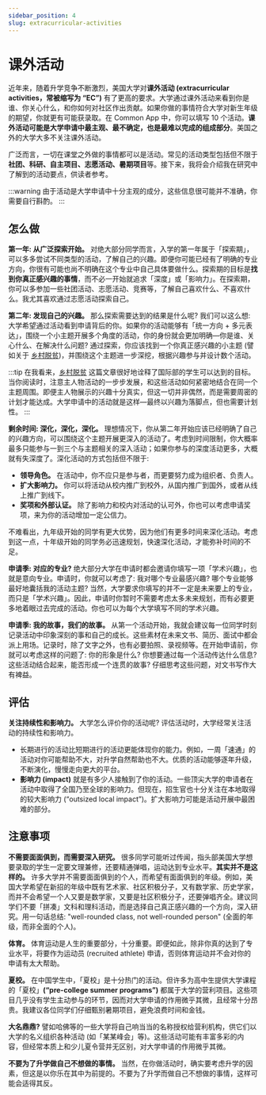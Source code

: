 ```yaml
---
sidebar_position: 4
slug: extracurricular-activities
---
```


# 课外活动

近年来，随着升学竞争不断激烈，美国大学对**课外活动 (extracurricular activities，常被缩写为 “EC”)** 有了更高的要求。大学通过课外活动来看到你是谁、你关心什么，和你如何对社区作出贡献。如果你做的事情符合大学对新生年级的期望，你就更有可能获录取。在 Common App 中，你可以填写 10 个活动。**课外活动可能是大学申请中最主观、最不确定，也是最难以完成的组成部分**。美国之外的大学大多不关注课外活动。

广泛而言，一切在课堂之外做的事情都可以是活动。常见的活动类型包括但不限于**社团、科研、自主项目、志愿活动、暑期项目**等。接下来，我将会介绍我在研究中了解到的活动要点，供读者参考。

:::warning
由于活动是大学申请中十分主观的成分，这些信息很可能并不准确，你需要自行斟酌。
:::

## 怎么做

**第一年: 从广泛探索开始。** 对绝大部分同学而言，入学的第一年属于「探索期」，可以多多尝试不同类型的活动，了解自己的兴趣。即便你可能已经有了明确的专业方向，你很有可能也尚不明确在这个专业中自己具体要做什么。探索期的目标是**找到你真正感兴趣的事情**，而不必一开始就追求「深度」或「影响力」。在探索期，你可以多参加一些社团活动、志愿活动、竞赛等，了解自己喜欢什么、不喜欢什么。我尤其喜欢通过志愿活动探索自己。

**第二年: 发现自己的兴趣。** 那么探索需要达到的结果是什么呢? 我们可以这么想: 大学希望通过活动看到申请背后的你。如果你的活动能够有「统一方向 + 多元表达」，围绕一个小主题开展多个角度的活动，你的身份就会更加明确—你是谁、关心什么、在解决什么问题? 通过探索，你应该找到一个你真正感兴趣的小主题 (譬如关于 [乡村脱贫](https://www.keystoneacademy.cn/news-and-events/news-archive/150.html))，并围绕这个主题进一步深挖，根据兴趣参与并设计数个活动。

:::tip
在我看来，[乡村脱贫](https://www.keystoneacademy.cn/news-and-events/news-archive/150.html) 这篇文章很好地诠释了国际部的学生可以达到的目标。当你阅读时，注意主人物活动的一步步发展，和这些活动如何紧密地结合在同一个主题周围。即便主人物展示的兴趣十分真实，但这一切并非偶然，而是需要周密的计划才能达成。大学申请中的活动就是这样—最终以兴趣为落脚点，但也需要计划性。
:::

**剩余时间: 深化，深化，深化。** 理想情况下，你从第二年开始应该已经明确了自己的兴趣方向，可以围绕这个主题开展更深入的活动了。考虑到时间限制，你大概率最多只能参与一到三个与主题相关的深入活动；如果你参与的深度活动更多，大概就有失深度了。深化活动的方式包括但不限于:

* **领导角色。** 在活动中，你不应只是参与者，而更要努力成为组织者、负责人。
* **扩大影响力。** 你可以将活动从校内推广到校外，从国内推广到国外，或者从线上推广到线下。
* **奖项和外部认证。** 除了影响力和校内对活动的认可外，你也可以考虑申请奖项，来为你的活动增加一定公信力。

不难看出，九年级开始的同学有更大优势，因为他们有更多时间来深化活动。考虑到这一点，十年级开始的同学务必迅速规划，快速深化活动，才能弥补时间的不足。

**申请季: 对应的专业?** 绝大部分大学在申请时都会邀请你填写一项「学术兴趣」，也就是意向专业。申请时，你就可以考虑了: 我对哪个专业最感兴趣? 哪个专业能够最好地囊括我的活动主题? 当然，大学要求你填写的并不一定是未来要上的专业，而只是「学术兴趣」。因此，申请时你暂时不需要考虑太多未来规划，而有必要更多地着眼过去完成的活动。你也可以为每个大学填写不同的学术兴趣。

**申请季: 我的故事，我们的故事。** 从第一个活动开始，我就会建议每一位同学时刻记录活动中印象深刻的事和自己的成长。这些素材在未来文书、简历、面试中都会派上用场。记录时，除了文字之外，也有必要拍照、录视频等。在开始申请前，你就可以考虑这样的问题了: 你的形象是什么? 你想要通过每一个活动传达什么信息? 这些活动结合起来，能否形成一个连贯的故事? 仔细思考这些问题，对文书写作大有裨益。

## 评估

**关注持续性和影响力。** 大学怎么评价你的活动呢? 评估活动时，大学经常关注活动的持续性和影响力。

* 长期进行的活动比短期进行的活动更能体现你的能力。例如，一周「速通」的活动对你可能帮助不大，对升学自然帮助也不大。优质的活动能够逐年升级，不断演化，慢慢走向更大的平台。
* **影响力 (impact)** 就是有多少人接触到了你的活动。一些顶尖大学的申请者在活动中取得了全国乃至全球的影响力。但现在，招生官也十分关注在本地取得的较大影响力 (“outsized local impact”)。扩大影响力可能是活动开展中最困难的部分。

## 注意事项

**不需要面面俱到，而需要深入研究。** 很多同学可能听过传闻，指头部美国大学想要录取的学生一定要文理兼修，还要精通弹唱，运动达到专业水平。**其实并不是这样的。** 许多大学并不需要面面俱到的个人，而希望有面面俱到的年级。例如，美国大学希望在新招的年级中既有艺术家、社区积极分子，又有数学家、历史学家，而并不会希望一个人又要是数学家，又要是社区积极分子，还要弹唱齐全。建议同学们不要「拼凑」文科和理科活动，而是选择自己真正感兴趣的一个方向，深入研究。用一句话总结: "well-rounded class, not well-rounded person" (全面的年级，而非全面的个人)。

**体育。** 体育运动是人生的重要部分，十分重要。即便如此，除非你真的达到了专业水平，将要作为运动员 (recruited athlete) 申请，否则体育运动并不会对你的申请有太大帮助。

**夏校。** 在中国学生中，「夏校」是十分热门的活动。但许多为高中生提供大学课程的「夏校」**(“pre-college summer programs”)** 都属于大学的营利项目。这些项目几乎没有学生主动参与的环节，因而对大学申请的作用微乎其微，且经常十分昂贵。我建议各位同学们仔细甄别暑期项目，避免浪费时间和金钱。

**大名鼎鼎?** 譬如哈佛等的一些大学将自己响当当的名称授权给营利机构，供它们以大学的名义组织各种活动 (如「某某峰会」等)。这些活动可能有丰富多彩的内容，但经常本质上和少儿夏令营并无区别，对大学申请的作用微乎其微。

**不要为了升学做自己不想做的事情。** 当然，在你做活动时，确实要考虑升学的因素，但这是以你乐在其中为前提的。不要为了升学而做自己不想做的事情，这样可能会适得其反。
